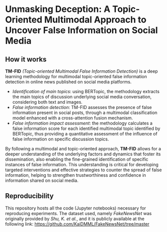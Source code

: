 # Unmasking Deception: A Topic-Oriented Multimodal Approach to Uncover False Information on Social Media

## How it works
**TM-FID** *(Topic-oriented Multimodal False Information Detection)* is a deep learning methodology for multimodal topic-oriented false information detection in online news published on social media platforms.

- *Identification of main topics*: using BERTopic, the methodology extracts the main topics of discussion underlying social media conversation, considering both text and images.
- *False information detection*: TM-FID assesses the presence of false information present in social posts, through a multimodal classification model enhanced with a cross-attention fusion mechanism.
- *False information impact assessment*: the methodology calculates a false information score for each identified multimodal topic identified by BERTopic, thus providing a quantitative assessment of the influence of false information on specific discussion topics.

By following a multimodal and topic-oriented approach, **TM-FID** allows for a deeper understanding of the underlying factors and dynamics that foster its dissemination, also enabling the fine-grained identification of specific instances of false information. This understanding is critical for developing targeted interventions and effective strategies to counter the spread of false information, helping to strengthen trustworthiness and confidence in information shared on social media.

## Reproducibility
This repository hosts all the code (Jupyter notebooks) necessary for reproducing experiments. The dataset used, namely *FakeNewsNet* was originally provided by *Shu, K. et al.*, and it is publicly available at the following link: https://github.com/KaiDMML/FakeNewsNet/tree/master
